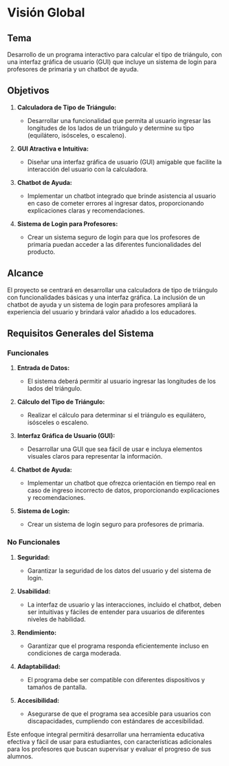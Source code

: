 # Visión Global

## Tema
Desarrollo de un programa interactivo para calcular el tipo de triángulo, con una interfaz gráfica de usuario (GUI) que incluye un sistema de login para profesores de primaria y un chatbot de ayuda.

## Objetivos
1. **Calculadora de Tipo de Triángulo:**
   - Desarrollar una funcionalidad que permita al usuario ingresar las longitudes de los lados de un triángulo y determine su tipo (equilátero, isósceles, o escaleno).
  
2. **GUI Atractiva e Intuitiva:**
   - Diseñar una interfaz gráfica de usuario (GUI) amigable que facilite la interacción del usuario con la calculadora.

3. **Chatbot de Ayuda:**
   - Implementar un chatbot integrado que brinde asistencia al usuario en caso de cometer errores al ingresar datos, proporcionando explicaciones claras y recomendaciones.

4. **Sistema de Login para Profesores:**
   - Crear un sistema seguro de login para que los profesores de primaria puedan acceder a las diferentes funcionalidades del producto.

## Alcance
El proyecto se centrará en desarrollar una calculadora de tipo de triángulo con funcionalidades básicas y una interfaz gráfica. La inclusión de un chatbot de ayuda y un sistema de login para profesores ampliará la experiencia del usuario y brindará valor añadido a los educadores.

## Requisitos Generales del Sistema

### Funcionales
1. **Entrada de Datos:**
   - El sistema deberá permitir al usuario ingresar las longitudes de los lados del triángulo.
   
2. **Cálculo del Tipo de Triángulo:**
   - Realizar el cálculo para determinar si el triángulo es equilátero, isósceles o escaleno.
   
3. **Interfaz Gráfica de Usuario (GUI):**
   - Desarrollar una GUI que sea fácil de usar e incluya elementos visuales claros para representar la información.

4. **Chatbot de Ayuda:**
   - Implementar un chatbot que ofrezca orientación en tiempo real en caso de ingreso incorrecto de datos, proporcionando explicaciones y recomendaciones.

5. **Sistema de Login:**
   - Crear un sistema de login seguro para profesores de primaria.

### No Funcionales
1. **Seguridad:**
   - Garantizar la seguridad de los datos del usuario y del sistema de login.

2. **Usabilidad:**
   - La interfaz de usuario y las interacciones, incluido el chatbot, deben ser intuitivas y fáciles de entender para usuarios de diferentes niveles de habilidad.

3. **Rendimiento:**
   - Garantizar que el programa responda eficientemente incluso en condiciones de carga moderada.

4. **Adaptabilidad:**
   - El programa debe ser compatible con diferentes dispositivos y tamaños de pantalla.

5. **Accesibilidad:**
   - Asegurarse de que el programa sea accesible para usuarios con discapacidades, cumpliendo con estándares de accesibilidad.

Este enfoque integral permitirá desarrollar una herramienta educativa efectiva y fácil de usar para estudiantes, con características adicionales para los profesores que buscan supervisar y evaluar el progreso de sus alumnos.